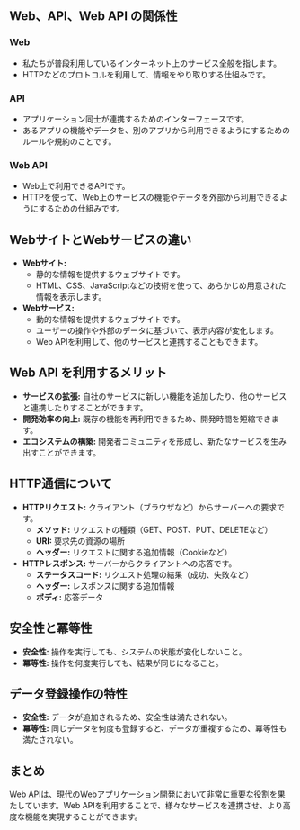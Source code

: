 ## Web、API、Web API の関係性

### Web
* 私たちが普段利用しているインターネット上のサービス全般を指します。
* HTTPなどのプロトコルを利用して、情報をやり取りする仕組みです。

### API
* アプリケーション同士が連携するためのインターフェースです。
* あるアプリの機能やデータを、別のアプリから利用できるようにするためのルールや規約のことです。

### Web API
* Web上で利用できるAPIです。
* HTTPを使って、Web上のサービスの機能やデータを外部から利用できるようにするための仕組みです。

## WebサイトとWebサービスの違い

* **Webサイト:**
  * 静的な情報を提供するウェブサイトです。
  * HTML、CSS、JavaScriptなどの技術を使って、あらかじめ用意された情報を表示します。
* **Webサービス:**
  * 動的な情報を提供するウェブサイトです。
  * ユーザーの操作や外部のデータに基づいて、表示内容が変化します。
  * Web APIを利用して、他のサービスと連携することもできます。

## Web API を利用するメリット

* **サービスの拡張:** 自社のサービスに新しい機能を追加したり、他のサービスと連携したりすることができます。
* **開発効率の向上:** 既存の機能を再利用できるため、開発時間を短縮できます。
* **エコシステムの構築:** 開発者コミュニティを形成し、新たなサービスを生み出すことができます。

## HTTP通信について

* **HTTPリクエスト:** クライアント（ブラウザなど）からサーバーへの要求です。
  * **メソッド:** リクエストの種類（GET、POST、PUT、DELETEなど）
  * **URI:** 要求先の資源の場所
  * **ヘッダー:** リクエストに関する追加情報（Cookieなど）
* **HTTPレスポンス:** サーバーからクライアントへの応答です。
  * **ステータスコード:** リクエスト処理の結果（成功、失敗など）
  * **ヘッダー:** レスポンスに関する追加情報
  * **ボディ:** 応答データ

## 安全性と冪等性

* **安全性:** 操作を実行しても、システムの状態が変化しないこと。
* **冪等性:** 操作を何度実行しても、結果が同じになること。

## データ登録操作の特性

* **安全性:** データが追加されるため、安全性は満たされない。
* **冪等性:** 同じデータを何度も登録すると、データが重複するため、冪等性も満たされない。

## まとめ

Web APIは、現代のWebアプリケーション開発において非常に重要な役割を果たしています。Web APIを利用することで、様々なサービスを連携させ、より高度な機能を実現することができます。